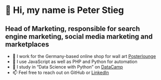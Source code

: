 👋 Hi, my name is Peter Stieg
=
Head of Marketing, responsible for search engine marketing, social media marketing and marketplaces
--
- 👔 I work for the Germany-based online shop for wall art [Posterlounge](https://www.posterlounge.com/shop/)
- 🐜 I use JavaScript as well as PHP and Python for automation
- 🌱 I study in “Data Science with Python” on [DataCamp](https://www.datacamp.com/tracks/data-scientist-with-python)
- 📫 Feel free to reach out on GitHub or [LinkedIn](https://www.linkedin.com/in/peterstieg/)

<!---
peterstieg/peterstieg is a ✨ special ✨ repository because its `README.md` (this file) appears on your GitHub profile.
You can click the Preview link to take a look at your changes.
--->
